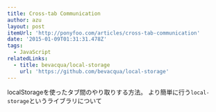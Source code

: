 ```yaml
---
title: Cross-tab Communication
author: azu
layout: post
itemUrl: 'http://ponyfoo.com/articles/cross-tab-communication'
date: '2015-01-09T01:31:31.478Z'
tags:
  - JavaScript
relatedLinks:
  - title: bevacqua/local-storage
    url: 'https://github.com/bevacqua/local-storage'
---
```

localStorageを使ったタブ間のやり取りする方法。
より簡単に行う`local-storage`というライブラリについて
